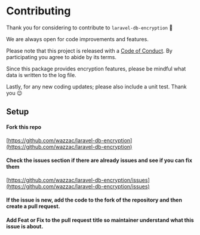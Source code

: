 # Contributing

Thank you for considering to contribute to `laravel-db-encryption` 💖

We are always open for code improvements and features.

Please note that this project is released with a [Code of Conduct](https://github.com/wazzac/laravel-db-encryption/blob/main/CODE_OF_CONDUCT.md). By participating you agree to abide by its terms.

Since this package provides encryption features, please be mindful what data is written to the log file.

Lastly, for any new coding updates; please also include a unit test. Thank you 😉

## Setup

#### Fork this repo

[https://github.com/wazzac/laravel-db-encryption](https://github.com/wazzac/laravel-db-encryption)

#### Check the issues section if there are already issues and see if you can fix them


[https://github.com/wazzac/laravel-db-encryption/issues](https://github.com/wazzac/laravel-db-encryption/issues)

#### If the issue is new, add the code to the fork of the repository and then create a pull request.

#### Add Feat or Fix to the pull request title so maintainer understand what this issue is about.
